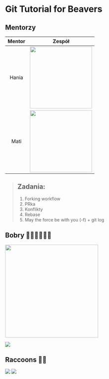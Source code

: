 # Git Tutorial for Beavers

## Mentorzy
|  Mentor  |                                                                                                                       Zespół                                                                                                                        |
|:--------:|:---------------------------------------------------------------------------------------------------------------------------------------------------------------------------------------------------------------------------------------------------:|
|  Hania   |                                                                                <img src="https://jackyzhen.github.io/rust-vs-go-slides/strongGopher.png" width="200">                                                                                | 
|   Mati   |      <img src="https://www.al.com/resizer/x0sDT9S7MVuLoZdAckv4GYrEay8=/1280x0/smart/advancelocal-adapter-image-uploads.s3.amazonaws.com/image.al.com/home/bama-media/width2048/img/entertainment_impact/photo/22643993-large.jpg" width="200">      |

>## Zadania:
>1. Forking workflow
>2. PRka
>3. Konflikty 
>4. Rebase 
>5. May the force be with you (-f) + git log

## Bobry 🦫🦫🦫🦫🦫🦫
<img src="https://i.gifer.com/IHh.gif" width="300">

![](https://www.wykop.pl/cdn/c3201142/comment_lxnsonPCJljMTN05VDVZHtwVxNRngeMs,w400.jpg)


## **Raccoons 🦝🦝**
![](https://www.boredpanda.com/blog/wp-content/uploads/2022/04/raccoon-memes-instagram-624ae8c78c21d__700.jpg)
![](https://i.pinimg.com/736x/7c/14/ae/7c14ae9a7164c6db3ba85ef8abf7a9c4.jpg)